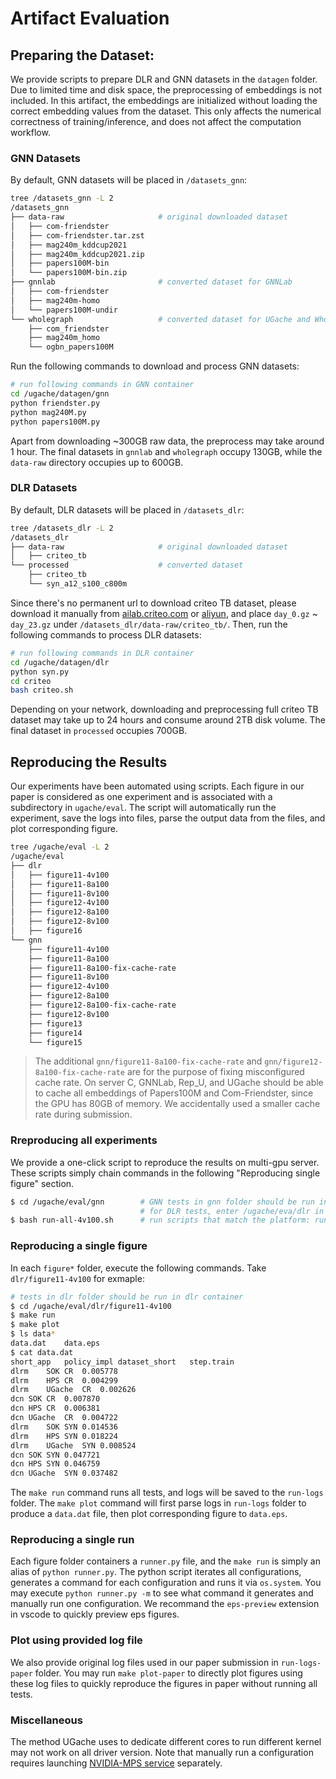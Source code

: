 # Artifact Evaluation

## Preparing the Dataset:
We provide scripts to prepare DLR and GNN datasets in the `datagen` folder.
Due to limited time and disk space, the preprocessing of embeddings is not included.
In this artifact, the embeddings are initialized without loading the correct embedding values from the dataset.
This only affects the numerical correctness of training/inference, and does not affect the computation workflow.

### GNN Datasets
By default, GNN datasets will be placed in `/datasets_gnn`:
```bash
tree /datasets_gnn -L 2
/datasets_gnn
├── data-raw                     # original downloaded dataset
│   ├── com-friendster
│   ├── com-friendster.tar.zst
│   ├── mag240m_kddcup2021
│   ├── mag240m_kddcup2021.zip
│   ├── papers100M-bin
│   └── papers100M-bin.zip
├── gnnlab                       # converted dataset for GNNLab
│   ├── com-friendster
│   ├── mag240m-homo
│   └── papers100M-undir
└── wholegraph                   # converted dataset for UGache and WholeGraph
    ├── com_friendster
    ├── mag240m_homo
    └── ogbn_papers100M
```

Run the following commands to download and process GNN datasets:
```bash
# run following commands in GNN container
cd /ugache/datagen/gnn
python friendster.py
python mag240M.py
python papers100M.py
```
Apart from downloading ~300GB raw data, the preprocess may take around 1 hour.
The final datasets in `gnnlab` and `wholegraph` occupy 130GB, while the `data-raw` directory occupies up to 600GB.

### DLR Datasets
By default, DLR datasets will be placed in `/datasets_dlr`:
```bash
tree /datasets_dlr -L 2
/datasets_dlr
├── data-raw                     # original downloaded dataset
│   ├── criteo_tb
└── processed                    # converted dataset
    ├── criteo_tb
    └── syn_a12_s100_c800m
```

Since there's no permanent url to download criteo TB dataset, please download it manually from [ailab.criteo.com](https://ailab.criteo.com/download-criteo-1tb-click-logs-dataset) or [aliyun](https://tianchi.aliyun.com/dataset/144736), and place `day_0.gz` ~ `day_23.gz` under `/datasets_dlr/data-raw/criteo_tb/`.
Then, run the following commands to process DLR datasets:
```bash
# run following commands in DLR container
cd /ugache/datagen/dlr
python syn.py
cd criteo
bash criteo.sh
```
Depending on your network, downloading and preprocessing full criteo TB dataset may take up to 24 hours and consume around 2TB disk volume. The final dataset in `processed` occupies 700GB.

## Reproducing the Results
Our experiments have been automated using scripts. Each figure in our paper is considered as one experiment and is associated with a subdirectory in `ugache/eval`. The script will automatically run the experiment, save the logs into files, parse the output data from the files, and plot corresponding figure.

```bash
tree /ugache/eval -L 2
/ugache/eval
├── dlr
│   ├── figure11-4v100
│   ├── figure11-8a100
│   ├── figure11-8v100
│   ├── figure12-4v100
│   ├── figure12-8a100
│   ├── figure12-8v100
│   ├── figure16
└── gnn
    ├── figure11-4v100
    ├── figure11-8a100
    ├── figure11-8a100-fix-cache-rate
    ├── figure11-8v100
    ├── figure12-4v100
    ├── figure12-8a100
    ├── figure12-8a100-fix-cache-rate
    ├── figure12-8v100
    ├── figure13
    ├── figure14
    └── figure15
```
> The additional `gnn/figure11-8a100-fix-cache-rate` and `gnn/figure12-8a100-fix-cache-rate` are for the purpose of fixing misconfigured cache rate.
> On server C, GNNLab, Rep_U, and UGache should be able to cache all embeddings of Papers100M and Com-Friendster, since the GPU has 80GB of memory.
> We accidentally used a smaller cache rate during submission.

### Rreproducing all experiments
We provide a one-click script to reproduce the results on multi-gpu server.
These scripts simply chain commands in the following "Reproducing single figure" section.

```bash
$ cd /ugache/eval/gnn        # GNN tests in gnn folder should be run in gnn container
                             # for DLR tests, enter /ugache/eva/dlr in dlr container
$ bash run-all-4v100.sh      # run scripts that match the platform: run-all-(4v100,8v100,8a100).sh
```

### Reproducing a single figure
In each `figure*` folder, execute the following commands. Take `dlr/figure11-4v100` for exmaple:

```bash
# tests in dlr folder should be run in dlr container
$ cd /ugache/eval/dlr/figure11-4v100
$ make run
$ make plot
$ ls data*
data.dat	data.eps
$ cat data.dat
short_app	policy_impl	dataset_short	step.train
dlrm	SOK	CR	0.005778
dlrm	HPS	CR	0.004299
dlrm	UGache	CR	0.002626
dcn	SOK	CR	0.007870
dcn	HPS	CR	0.006381
dcn	UGache	CR	0.004722
dlrm	SOK	SYN	0.014536
dlrm	HPS	SYN	0.018224
dlrm	UGache	SYN	0.008524
dcn	SOK	SYN	0.047721
dcn	HPS	SYN	0.046759
dcn	UGache	SYN	0.037482
```

The `make run` command runs all tests, and logs will be saved to the `run-logs` folder.
The `make plot` command will first parse logs in `run-logs` folder to produce a `data.dat` file, then plot corresponding figure to `data.eps`.

### Reproducing a single run

Each figure folder containers a `runner.py` file, and the `make run` is simply an alias of `python runner.py`.
The python script iterates all configurations, generates a command for each configuration and runs it via `os.system`.
You may execute `python runner.py -m` to see what command it generates and manually run one configuration.
We recommand the `eps-preview` extension in vscode to quickly preview eps figures.

### Plot using provided log file

We also provide original log files used in our paper submission in `run-logs-paper` folder.
You may run `make plot-paper` to directly plot figures using these log files to quickly reproduce the figures in paper without running all tests.

### Miscellaneous

The method UGache uses to dedicate different cores to run different kernel may not work on all driver version.
Note that manually run a configuration requires launching [NVIDIA-MPS service](https://docs.nvidia.com/deploy/mps/index.html#topic_5_1) separately.